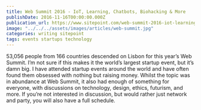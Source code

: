 ```yaml
---
title: Web Summit 2016 - IoT, Learning, Chatbots, Biohacking & More
publishDate: 2016-11-16T00:00:00.000Z
publication_url: https://www.sitepoint.com/web-summit-2016-iot-learning-chatbots-biohacking-more/
image: "../../../assets/images/articles/web-summit.jpg"
categories: writing sitepoint
tags: events startups technology
---
```


53,056 people from 166 countries descended on Lisbon for this year’s Web Summit. I’m not sure if this makes it the world’s largest startup event, but it’s damn big. I have attended startup events around the world and have often found them obsessed with nothing but raising money. Whilst the topic was in abundance at Web Summit, it also had enough of something for everyone, with discussions on technology, design, ethics, futurism, and more. If you’re not interested in discussion, but would rather just network and party, you will also have a full schedule.
